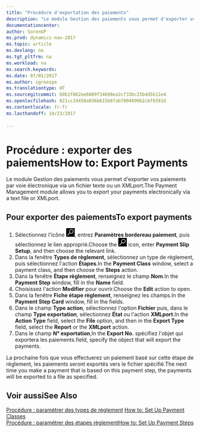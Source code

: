 ```yaml
---
title: "Procédure d'exportation des paiements"
description: "Le module Gestion des paiements vous permet d'exporter vos paiements par voie électronique via un fichier texte ou un XMLport."
documentationcenter: 
author: SorenGP
ms.prod: dynamics-nav-2017
ms.topic: article
ms.devlang: na
ms.tgt_pltfrm: na
ms.workload: na
ms.search.keywords: 
ms.date: 07/01/2017
ms.author: sgroespe
ms.translationtype: HT
ms.sourcegitcommit: b9b1f062ee6009f34698ea2cf33bc25bdd5b11e4
ms.openlocfilehash: 021cc19458a036b615b6fab7004899b2cbf65916
ms.contentlocale: fr-fr
ms.lasthandoff: 10/23/2017

---
```

# <a name="how-to-export-payments"></a><span data-ttu-id="91690-103">Procédure : exporter des paiements</span><span class="sxs-lookup"><span data-stu-id="91690-103">How to: Export Payments</span></span>
<span data-ttu-id="91690-104">Le module Gestion des paiements vous permet d'exporter vos paiements par voie électronique via un fichier texte ou un XMLport.</span><span class="sxs-lookup"><span data-stu-id="91690-104">The Payment Management module allows you to export your payments electronically via a text file or XMLport.</span></span>  

## <a name="to-export-payments"></a><span data-ttu-id="91690-105">Pour exporter des paiements</span><span class="sxs-lookup"><span data-stu-id="91690-105">To export payments</span></span>  

1.  <span data-ttu-id="91690-106">Sélectionnez l'icône ![Page ou état pour la recherche](../../media/ui-search/search_small.png "Page ou état pour la recherche"), entrez **Paramètres bordereau paiement**, puis sélectionnez le lien approprié.</span><span class="sxs-lookup"><span data-stu-id="91690-106">Choose the ![Search for Page or Report](../../media/ui-search/search_small.png "Search for Page or Report icon") icon, enter **Payment Slip Setup**, and then choose the relevant link.</span></span>  
2.  <span data-ttu-id="91690-107">Dans la fenêtre **Types de règlement**, sélectionnez un type de règlement, puis sélectionnez l'action **Étapes**.</span><span class="sxs-lookup"><span data-stu-id="91690-107">In the **Payment Class** window, select a payment class, and then choose the **Steps** action.</span></span>  
3.  <span data-ttu-id="91690-108">Dans la fenêtre **Étape règlement**, renseignez le champ **Nom**.</span><span class="sxs-lookup"><span data-stu-id="91690-108">In the **Payment Step** window, fill in the **Name** field.</span></span>  
4.  <span data-ttu-id="91690-109">Choisissez l'action **Modifier** pour ouvrir.</span><span class="sxs-lookup"><span data-stu-id="91690-109">Choose the **Edit** action to open.</span></span>  
5.  <span data-ttu-id="91690-110">Dans la fenêtre **Fiche étape règlement**, renseignez les champs.</span><span class="sxs-lookup"><span data-stu-id="91690-110">In the **Payment Step Card** window, fill in the fields.</span></span>  
6.  <span data-ttu-id="91690-111">Dans le champ **Type action**, sélectionnez l'option **Fichier** puis, dans le champ **Type exportation**, sélectionnez **État** ou l'action **XMLport**.</span><span class="sxs-lookup"><span data-stu-id="91690-111">In the **Action Type** field, select the **File** option, and then in the **Export Type** field, select the **Report** or the **XMLport** action.</span></span>  
7.  <span data-ttu-id="91690-112">Dans le champ **N° exportation**,</span><span class="sxs-lookup"><span data-stu-id="91690-112">In the **Export No.**</span></span> <span data-ttu-id="91690-113">spécifiez l'objet qui exportera les paiements.</span><span class="sxs-lookup"><span data-stu-id="91690-113">field, specify the object that will export the payments.</span></span>  

<span data-ttu-id="91690-114">La prochaine fois que vous effectuerez un paiement basé sur cette étape de règlement, les paiements seront exportés vers le fichier spécifié.</span><span class="sxs-lookup"><span data-stu-id="91690-114">The next time you make a payment that is based on this payment step, the payments will be exported to a file as specified.</span></span>  

## <a name="see-also"></a><span data-ttu-id="91690-115">Voir aussi</span><span class="sxs-lookup"><span data-stu-id="91690-115">See Also</span></span>  
 <span data-ttu-id="91690-116">[Procédure : paramétrer des types de règlement](how-to-set-up-payment-classes.md) </span><span class="sxs-lookup"><span data-stu-id="91690-116">[How to: Set Up Payment Classes](how-to-set-up-payment-classes.md) </span></span>  
 [<span data-ttu-id="91690-117">Procédure : paramétrer des étapes règlement</span><span class="sxs-lookup"><span data-stu-id="91690-117">How to: Set Up Payment Steps</span></span>](how-to-set-up-payment-steps.md)

